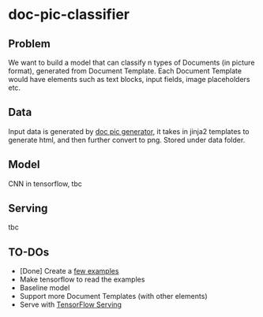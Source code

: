 # doc-pic-classifier

## Problem
We want to build a model that can classify n types of Documents (in picture format), generated from Document Template. Each Document Template would have elements such as text blocks, input fields, image placeholders etc.

## Data
Input data is generated by [doc pic generator](https://github.com/mr5iff/doc-pic-classifier/tree/master/doc_pic_generator), it takes in jinja2 templates to generate html, and then further convert to png. Stored under data folder.

## Model
CNN in tensorflow, tbc

## Serving
tbc

## TO-DOs
* [Done] Create a [few examples](https://github.com/mr5iff/doc-pic-classifier/tree/master/data/png)
* Make tensorflow to read the examples
* Baseline model
* Support more Document Templates (with other elements)
* Serve with [TensorFlow Serving](https://www.tensorflow.org/serving/)
